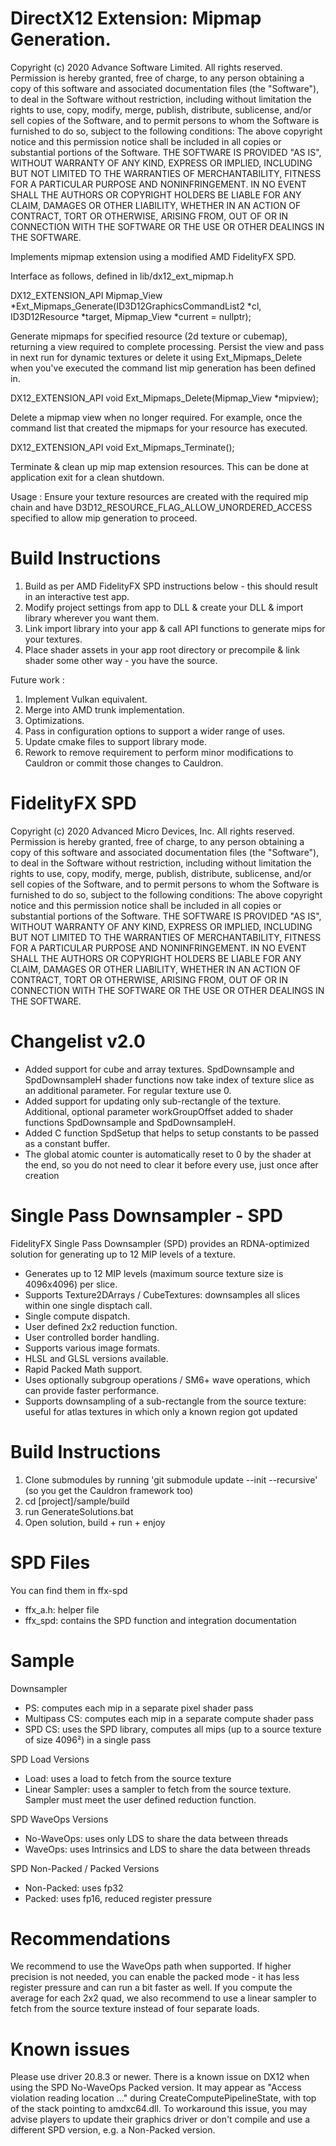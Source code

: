 # DirectX12 Extension: Mipmap Generation.
Copyright (c) 2020 Advance Software Limited. All rights reserved. Permission is hereby granted, free of charge, to any person obtaining a copy of this software and associated documentation files (the "Software"), to deal in the Software without restriction, including without limitation the rights to use, copy, modify, merge, publish, distribute, sublicense, and/or sell copies of the Software, and to permit persons to whom the Software is furnished to do so, subject to the following conditions: The above copyright notice and this permission notice shall be included in all copies or substantial portions of the Software. THE SOFTWARE IS PROVIDED "AS IS", WITHOUT WARRANTY OF ANY KIND, EXPRESS OR IMPLIED, INCLUDING BUT NOT LIMITED TO THE WARRANTIES OF MERCHANTABILITY, FITNESS FOR A PARTICULAR PURPOSE AND NONINFRINGEMENT. IN NO EVENT SHALL THE AUTHORS OR COPYRIGHT HOLDERS BE LIABLE FOR ANY CLAIM, DAMAGES OR OTHER LIABILITY, WHETHER IN AN ACTION OF CONTRACT, TORT OR OTHERWISE, ARISING FROM, OUT OF OR IN CONNECTION WITH THE SOFTWARE OR THE USE OR OTHER DEALINGS IN THE SOFTWARE.


Implements mipmap extension using a modified AMD FidelityFX SPD.

Interface as follows, defined in lib/dx12_ext_mipmap.h

DX12_EXTENSION_API Mipmap_View *Ext_Mipmaps_Generate(ID3D12GraphicsCommandList2 *cl, ID3D12Resource *target,  Mipmap_View *current = nullptr);

Generate mipmaps for specified resource (2d texture or cubemap), returning a view required to complete processing. Persist the view and pass in next run for dynamic textures or delete it using Ext_Mipmaps_Delete when you've executed the command list mip generation has been defined in.

DX12_EXTENSION_API void Ext_Mipmaps_Delete(Mipmap_View *mipview);

Delete a mipmap view when no longer required. For example, once the command list that created the mipmaps for your resource has executed.

DX12_EXTENSION_API void Ext_Mipmaps_Terminate();

Terminate & clean up mip map extension resources. This can be done at application exit for a clean shutdown.


Usage : Ensure your texture resources are created with the required mip chain and have D3D12_RESOURCE_FLAG_ALLOW_UNORDERED_ACCESS specified to allow mip generation to proceed.



# Build Instructions

1. Build as per AMD FidelityFX SPD instructions below - this should result in an interactive test app.
2. Modify project settings from app to DLL & create your DLL & import library wherever you want them.
3. Link import library into your app & call API functions to generate mips for your textures.
4. Place shader assets in your app root directory or precompile & link shader some other way - you have the source.




Future work :

1. Implement Vulkan equivalent.
2. Merge into AMD trunk implementation.
3. Optimizations.
4. Pass in configuration options to support a wider range of uses.
5. Update cmake files to support library mode.
6. Rework to remove requirement to perform minor modifications to Cauldron or commit those changes to Cauldron.




# FidelityFX SPD
Copyright (c) 2020 Advanced Micro Devices, Inc. All rights reserved. Permission is hereby granted, free of charge, to any person obtaining a copy of this software and associated documentation files (the "Software"), to deal in the Software without restriction, including without limitation the rights to use, copy, modify, merge, publish, distribute, sublicense, and/or sell copies of the Software, and to permit persons to whom the Software is furnished to do so, subject to the following conditions: The above copyright notice and this permission notice shall be included in all copies or substantial portions of the Software. THE SOFTWARE IS PROVIDED "AS IS", WITHOUT WARRANTY OF ANY KIND, EXPRESS OR IMPLIED, INCLUDING BUT NOT LIMITED TO THE WARRANTIES OF MERCHANTABILITY, FITNESS FOR A PARTICULAR PURPOSE AND NONINFRINGEMENT. IN NO EVENT SHALL THE AUTHORS OR COPYRIGHT HOLDERS BE LIABLE FOR ANY CLAIM, DAMAGES OR OTHER LIABILITY, WHETHER IN AN ACTION OF CONTRACT, TORT OR OTHERWISE, ARISING FROM, OUT OF OR IN CONNECTION WITH THE SOFTWARE OR THE USE OR OTHER DEALINGS IN THE SOFTWARE.

# Changelist v2.0

- Added support for cube and array textures. SpdDownsample and SpdDownsampleH shader functions now take index of texture slice as an additional parameter. For regular texture use 0.
- Added support for updating only sub-rectangle of the texture. Additional, optional parameter workGroupOffset added to shader functions SpdDownsample and SpdDownsampleH.
- Added C function SpdSetup that helps to setup constants to be passed as a constant buffer.
- The global atomic counter is automatically reset to 0 by the shader at the end, so you do not need to clear it before every use, just once after creation

# Single Pass Downsampler - SPD

FidelityFX Single Pass Downsampler (SPD) provides an RDNA-optimized solution for generating up to 12 MIP levels of a texture.
- Generates up to 12 MIP levels (maximum source texture size is 4096x4096) per slice.
- Supports Texture2DArrays / CubeTextures: downsamples all slices within one single disptach call.
- Single compute dispatch.
- User defined 2x2 reduction function.
- User controlled border handling.
- Supports various image formats.
- HLSL and GLSL versions available.
- Rapid Packed Math support.
- Uses optionally subgroup operations / SM6+ wave operations, which can provide faster performance.
- Supports downsampling of a sub-rectangle from the source texture: useful for atlas textures in which only a known region got updated

# Build Instructions

1. Clone submodules by running 'git submodule update --init --recursive' (so you get the Cauldron framework too)
2. cd [project]/sample/build
3. run GenerateSolutions.bat
3. Open solution, build + run + enjoy

# SPD Files
You can find them in ffx-spd
- ffx_a.h: helper file
- ffx_spd: contains the SPD function and integration documentation

# Sample
Downsampler
- PS: computes each mip in a separate pixel shader pass
- Multipass CS: computes each mip in a separate compute shader pass
- SPD CS: uses the SPD library, computes all mips (up to a source texture of size 4096²) in a single pass

SPD Load Versions
- Load: uses a load to fetch from the source texture
- Linear Sampler: uses a sampler to fetch from the source texture. Sampler must meet the user defined reduction function.

SPD WaveOps Versions
- No-WaveOps: uses only LDS to share the data between threads
- WaveOps: uses Intrinsics and LDS to share the data between threads

SPD Non-Packed / Packed Versions
- Non-Packed: uses fp32
- Packed: uses fp16, reduced register pressure

# Recommendations
We recommend to use the WaveOps path when supported. If higher precision is not needed, you can enable the packed mode - it has less register pressure and can run a bit faster as well.
If you compute the average for each 2x2 quad, we also recommend to use a linear sampler to fetch from the source texture instead of four separate loads.

# Known issues
Please use driver 20.8.3 or newer. There is a known issue on DX12 when using the SPD No-WaveOps Packed version.
It may appear as "Access violation reading location ..." during CreateComputePipelineState, with top of the stack
pointing to amdxc64.dll.
To workaround this issue, you may advise players to update their graphics driver or don't compile and use
a different SPD version, e.g. a Non-Packed version.